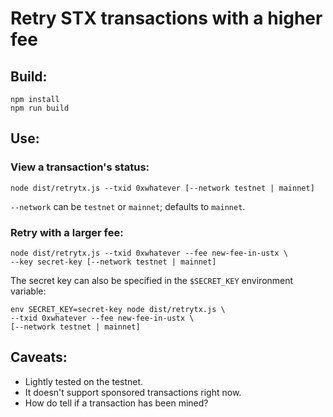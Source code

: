 # Retry STX transactions with a higher fee

## Build:

    npm install
    npm run build

## Use:

### View a transaction's status:

    node dist/retrytx.js --txid 0xwhatever [--network testnet | mainnet]

`--network` can be `testnet` or `mainnet`; defaults to `mainnet`.

### Retry with a larger fee:

    node dist/retrytx.js --txid 0xwhatever --fee new-fee-in-ustx \
    --key secret-key [--network testnet | mainnet]

The secret key can also be specified in the `$SECRET_KEY` environment
variable:

    env SECRET_KEY=secret-key node dist/retrytx.js \
    --txid 0xwhatever --fee new-fee-in-ustx \
    [--network testnet | mainnet]

## Caveats:

* Lightly tested on the testnet.
* It doesn't support sponsored transactions right now.
* How do tell if a transaction has been mined?
